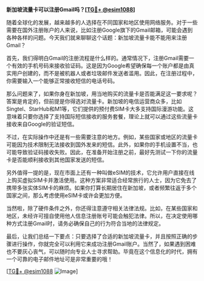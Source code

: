 **新加坡流量卡可以注册Gmail吗？[[TG💪+ @esim1088](https://t.me/s/esim1088)]**

随着全球化的发展，越来越多的人选择在不同国家和地区使用网络服务。对于一些需要在国外注册账户的人来说，比如注册Google旗下的Gmail邮箱，可能会遇到各种各样的问题。今天我们就来聊聊这个话题：新加坡流量卡能不能用来注册Gmail？

首先，我们得明白Gmail的注册流程是什么样的。通常情况下，注册Gmail需要一个有效的手机号码来接收验证码。这是因为Google希望确保每一个账户都是由真实用户创建的，而不是被机器人或者垃圾邮件发送者滥用。因此，在注册过程中，你需要输入一个能够正常接收短信的电话号码。

那么问题来了，如果你身在新加坡，用当地购买的流量卡是否能满足这一要求呢？答案是肯定的，但前提是你得选对流量卡。新加坡的电信运营商众多，比如Singtel、StarHub和M1等，它们提供的预付费SIM卡大多支持国际漫游功能。这意味着只要你选择了支持国际短信接收的服务套餐，理论上就可以通过这些流量卡接收来自Google的验证短信。

不过，在实际操作中还是有一些需要注意的地方。例如，某些国家或地区的流量卡可能因为技术限制无法接收到国外发来的短信。此外，如果你的手机设置不当，也可能导致验证码接收失败。因此，在准备开始注册之前，最好先测试一下你的流量卡是否能顺利接收到其他国家发送的短信。

另外值得一提的是，现在市面上还有一种叫做eSIM的技术，它允许用户直接在线上购买虚拟SIM卡并激活使用。这种方案非常适合经常旅行的人士，因为它免去了携带多张实体SIM卡的麻烦。如果你打算长期居住在新加坡，或者频繁往返于多个国家之间，那么考虑使用eSIM卡或许会更加方便。

当然啦，除了硬件条件之外，你还得注意遵守相关法律法规。比如，在某些国家和地区，未经许可擅自使用他人信息注册账号可能会触犯法律。所以，在决定使用哪种方式注册Gmail时，请务必确保自己的行为符合当地的法律规定。

最后，让我们总结一下要点：只要选择了合适的新加坡流量卡，并且按照正确的步骤进行操作，你就完全可以利用它来成功注册Gmail账户。当然了，如果遇到困难也不要灰心丧气，可以随时向专业人士寻求帮助。毕竟在这个信息化的时代，拥有一个可靠的电子邮件地址可是非常重要的哦！

[[TG💪+ @esim1088](https://t.me/s/esim1088) ![Image](https://i.postimg.cc/4NQfJmqS/Snipaste-2025-05-13-00-14-12.png)]